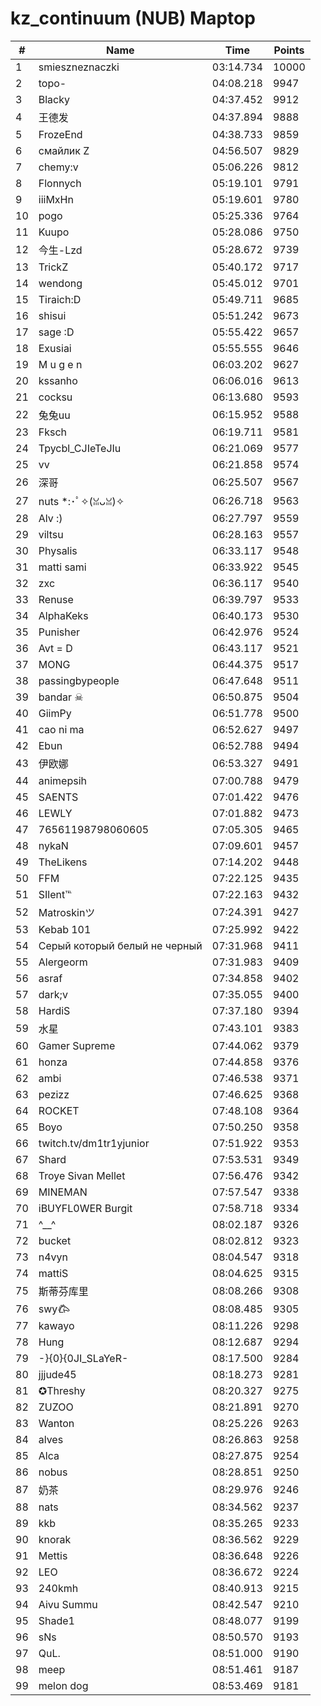 # kz_continuum (NUB) Maptop

|  # | Name | Time | Points |
|-------------- | -------------- | -------------- | -------------- | 
| 1 | smieszneznaczki | 03:14.734 | 10000 | 
| 2 | topo- | 04:08.218 | 9947 | 
| 3 | Blacky | 04:37.452 | 9912 | 
| 4 | 王德发 | 04:37.894 | 9888 | 
| 5 | FrozeEnd | 04:38.733 | 9859 | 
| 6 | смайлик Z | 04:56.507 | 9829 | 
| 7 | chemy:v | 05:06.226 | 9812 | 
| 8 | Flonnych | 05:19.101 | 9791 | 
| 9 | iiiMxHn | 05:19.601 | 9780 | 
| 10 | pogo | 05:25.336 | 9764 | 
| 11 | Kuupo | 05:28.086 | 9750 | 
| 12 | 今生-Lzd | 05:28.672 | 9739 | 
| 13 | TrickZ | 05:40.172 | 9717 | 
| 14 | wendong | 05:45.012 | 9701 | 
| 15 | Tiraich:D | 05:49.711 | 9685 | 
| 16 | shisui | 05:51.242 | 9673 | 
| 17 | sage :D | 05:55.422 | 9657 | 
| 18 | Exusiai | 05:55.555 | 9646 | 
| 19 | M u g e n | 06:03.202 | 9627 | 
| 20 | kssanho | 06:06.016 | 9613 | 
| 21 | cocksu | 06:13.680 | 9593 | 
| 22 | 兔兔uu | 06:15.952 | 9588 | 
| 23 | Fksch | 06:19.711 | 9581 | 
| 24 | Tpycbl_CJIeTeJIu | 06:21.069 | 9577 | 
| 25 | vv | 06:21.858 | 9574 | 
| 26 | 深哥 | 06:25.507 | 9567 | 
| 27 | nuts *:･ﾟ✧(ꈍᴗꈍ)✧ | 06:26.718 | 9563 | 
| 28 | Alv :) | 06:27.797 | 9559 | 
| 29 | viltsu | 06:28.163 | 9557 | 
| 30 | Physalis | 06:33.117 | 9548 | 
| 31 | matti sami | 06:33.922 | 9545 | 
| 32 | zxc | 06:36.117 | 9540 | 
| 33 | Renuse | 06:39.797 | 9533 | 
| 34 | AlphaKeks | 06:40.173 | 9530 | 
| 35 | Punisher | 06:42.976 | 9524 | 
| 36 | Avt = D | 06:43.117 | 9521 | 
| 37 | MONG | 06:44.375 | 9517 | 
| 38 | passingbypeople | 06:47.648 | 9511 | 
| 39 | bandar ☠ | 06:50.875 | 9504 | 
| 40 | GiimPy | 06:51.778 | 9500 | 
| 41 | cao ni ma | 06:52.627 | 9497 | 
| 42 | Ebun | 06:52.788 | 9494 | 
| 43 | 伊欧娜 | 06:53.327 | 9491 | 
| 44 | animepsih | 07:00.788 | 9479 | 
| 45 | SAENTS | 07:01.422 | 9476 | 
| 46 | LEWLY | 07:01.882 | 9473 | 
| 47 | 76561198798060605 | 07:05.305 | 9465 | 
| 48 | nykaN | 07:09.601 | 9457 | 
| 49 | TheLikens | 07:14.202 | 9448 | 
| 50 | FFM | 07:22.125 | 9435 | 
| 51 | SIlent℡ | 07:22.163 | 9432 | 
| 52 | Matroskinツ | 07:24.391 | 9427 | 
| 53 | Kebab 101 | 07:25.992 | 9422 | 
| 54 | Серый который белый не черный | 07:31.968 | 9411 | 
| 55 | Alergeorm | 07:31.983 | 9409 | 
| 56 | asraf | 07:34.858 | 9402 | 
| 57 | dark;v | 07:35.055 | 9400 | 
| 58 | HardiS | 07:37.180 | 9394 | 
| 59 | 水星 | 07:43.101 | 9383 | 
| 60 | Gamer Supreme | 07:44.062 | 9379 | 
| 61 | honza | 07:44.858 | 9376 | 
| 62 | ambi | 07:46.538 | 9371 | 
| 63 | pezizz | 07:46.625 | 9368 | 
| 64 | ROCKET | 07:48.108 | 9364 | 
| 65 | Boyo | 07:50.250 | 9358 | 
| 66 | twitch.tv/dm1tr1yjunior | 07:51.922 | 9353 | 
| 67 | Shard | 07:53.531 | 9349 | 
| 68 | Troye Sivan Mellet | 07:56.476 | 9342 | 
| 69 | MINEMAN | 07:57.547 | 9338 | 
| 70 | iBUYFL0WER Burgit | 07:58.718 | 9334 | 
| 71 | ^__^ | 08:02.187 | 9326 | 
| 72 | bucket | 08:02.812 | 9323 | 
| 73 | n4vyn | 08:04.547 | 9318 | 
| 74 | mattiS | 08:04.625 | 9315 | 
| 75 | 斯蒂芬库里 | 08:08.266 | 9308 | 
| 76 | swy𐂃 | 08:08.485 | 9305 | 
| 77 | kawayo | 08:11.226 | 9298 | 
| 78 | Hung | 08:12.687 | 9294 | 
| 79 | -}{0}{0JI_SLaYeR- | 08:17.500 | 9284 | 
| 80 | jjjude45 | 08:18.273 | 9281 | 
| 81 | ✪Threshy | 08:20.327 | 9275 | 
| 82 | ZUZOO | 08:21.891 | 9270 | 
| 83 | Wanton | 08:25.226 | 9263 | 
| 84 | alves | 08:26.863 | 9258 | 
| 85 | Alca | 08:27.875 | 9254 | 
| 86 | nobus | 08:28.851 | 9250 | 
| 87 | 奶茶 | 08:29.976 | 9246 | 
| 88 | nats | 08:34.562 | 9237 | 
| 89 | kkb | 08:35.265 | 9233 | 
| 90 | knorak | 08:36.562 | 9229 | 
| 91 | Mettis | 08:36.648 | 9226 | 
| 92 | LEO | 08:36.672 | 9224 | 
| 93 | 240kmh | 08:40.913 | 9215 | 
| 94 | Aivu Summu | 08:42.547 | 9210 | 
| 95 | Shade1 | 08:48.077 | 9199 | 
| 96 | sNs | 08:50.570 | 9193 | 
| 97 | QuL. | 08:51.000 | 9190 | 
| 98 | meep | 08:51.461 | 9187 | 
| 99 | melon dog | 08:53.469 | 9181 | 

